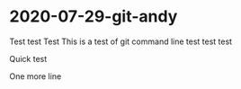 # 2020-07-29-git-andy

Test 
test 
Test
This is a test of git command line
test test test

Quick test

One more line
